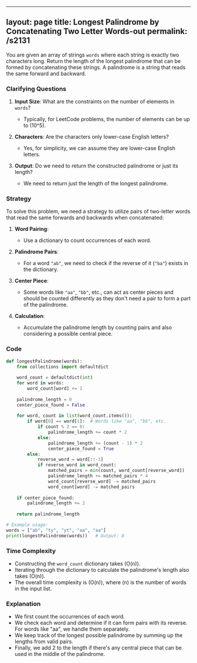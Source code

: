 
---
layout: page
title:  Longest Palindrome by Concatenating Two Letter Words-out
permalink: /s2131
---

You are given an array of strings `words` where each string is exactly two characters long. Return the length of the longest palindrome that can be formed by concatenating these strings. A palindrome is a string that reads the same forward and backward.

### Clarifying Questions

1. **Input Size**: What are the constraints on the number of elements in `words`?
   - Typically, for LeetCode problems, the number of elements can be up to \(10^5\).
  
2. **Characters**: Are the characters only lower-case English letters?
   - Yes, for simplicity, we can assume they are lower-case English letters.

3. **Output**: Do we need to return the constructed palindrome or just its length?
   - We need to return just the length of the longest palindrome.

### Strategy

To solve this problem, we need a strategy to utilize pairs of two-letter words that read the same forwards and backwards when concatenated:

1. **Word Pairing**:
   - Use a dictionary to count occurrences of each word.
  
2. **Palindrome Pairs**:
   - For a word `"ab"`, we need to check if the reverse of it (`"ba"`) exists in the dictionary.
  
3. **Center Piece**:
   - Some words like `"aa"`, `"bb"`, etc., can act as center pieces and should be counted differently as they don't need a pair to form a part of the palindrome.

4. **Calculation**:
   - Accumulate the palindrome length by counting pairs and also considering a possible central piece.

### Code

```python
def longestPalindrome(words):
    from collections import defaultdict
    
    word_count = defaultdict(int)
    for word in words:
        word_count[word] += 1
    
    palindrome_length = 0
    center_piece_found = False
    
    for word, count in list(word_count.items()):
        if word[0] == word[1]:  # Words like "aa", "bb", etc.
            if count % 2 == 0:
                palindrome_length += count * 2
            else:
                palindrome_length += (count - 1) * 2
                center_piece_found = True
        else:
            reverse_word = word[::-1]
            if reverse_word in word_count:
                matched_pairs = min(count, word_count[reverse_word])
                palindrome_length += matched_pairs * 4
                word_count[reverse_word] -= matched_pairs
                word_count[word] -= matched_pairs
    
    if center_piece_found:
        palindrome_length += 2
        
    return palindrome_length

# Example usage:
words = ["ab", "ty", "yt", "aa", "aa"]
print(longestPalindrome(words))   # Output: 8
```

### Time Complexity

- Constructing the `word_count` dictionary takes \(O(n)\).
- Iterating through the dictionary to calculate the palindrome's length also takes \(O(n)\).
- The overall time complexity is \(O(n)\), where \(n\) is the number of words in the input list.

### Explanation

- We first count the occurrences of each word.
- We check each word and determine if it can form pairs with its reverse. For words like "aa", we handle them separately.
- We keep track of the longest possible palindrome by summing up the lengths from valid pairs.
- Finally, we add 2 to the length if there's any central piece that can be used in the middle of the palindrome.
